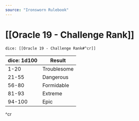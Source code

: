 ```yaml
---
source: "Ironsworn Rulebook"
---
```

# [[Oracle 19 - Challenge Rank]]

`dice: [[Oracle 19 - Challenge Rank#^cr]]`

| dice: 1d100 | Result      |
| ----------- | ----------- |
| 1-20        | Troublesome |
| 21-55       | Dangerous   |
| 56-80       | Formidable  |
| 81-93       | Extreme     |
| 94-100      | Epic        |
^cr
